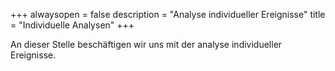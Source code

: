 +++
alwaysopen = false
description = "Analyse individueller Ereignisse"
title = "Individuelle Analysen"
+++

An dieser Stelle beschäftigen wir uns mit der analyse individueller Ereignisse.